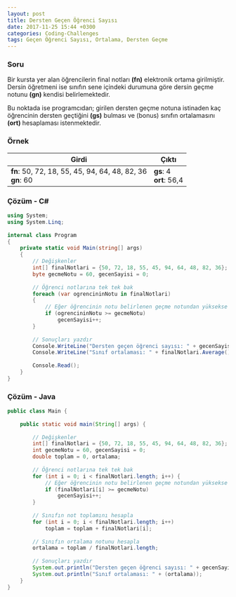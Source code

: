 ```yaml
---
layout: post
title: Dersten Geçen Öğrenci Sayısı
date: 2017-11-25 15:44 +0300
categories: Coding-Challenges
tags: Geçen Öğrenci Sayısı, Ortalama, Dersten Geçme
---
```

### Soru
Bir kursta yer alan öğrencilerin final notları **(fn)** elektronik ortama girilmiştir. Dersin öğretmeni ise sınıfın sene içindeki durumuna göre dersin geçme notunu **(gn)** kendisi belirlemektedir. 

Bu noktada ise programcıdan; girilen dersten geçme notuna istinaden kaç öğrencinin dersten geçtiğini **(gs)** bulması ve (bonus) sınıfın ortalamasını **(ort)** hesaplaması istenmektedir.

### Örnek

| Girdi                                                         | Çıktı                       |
|---------------------------------------------------------------|-----------------------------|
| **fn**: 50, 72, 18, 55, 45, 94, 64, 48, 82, 36 <br>**gn**: 60 | **gs**: 4 <br>**ort**: 56,4 |

### Çözüm - C#
```csharp
using System;
using System.Linq;
 
internal class Program
{
    private static void Main(string[] args)
    {
        // Değişkenler
        int[] finalNotlari = {50, 72, 18, 55, 45, 94, 64, 48, 82, 36};
        byte gecmeNotu = 60, gecenSayisi = 0;
 
        // Öğrenci notlarına tek tek bak
        foreach (var ogrencininNotu in finalNotlari)
        {
            // Eğer öğrencinin notu belirlenen geçme notundan yüksekse gecenSayisi sayacını arttır
            if (ogrencininNotu >= gecmeNotu)
                gecenSayisi++;
        }
 
        // Sonuçları yazdır
        Console.WriteLine("Dersten geçen öğrenci sayısı: " + gecenSayisi);
        Console.WriteLine("Sınıf ortalaması: " + finalNotlari.Average());
 
        Console.Read();
    }
}
```

### Çözüm - Java
```java
public class Main {
 
    public static void main(String[] args) {
        
        // Değişkenler
        int[] finalNotlari = {50, 72, 18, 55, 45, 94, 64, 48, 82, 36};
        int gecmeNotu = 60, gecenSayisi = 0;
        double toplam = 0, ortalama;
 
        // Öğrenci notlarına tek tek bak
        for (int i = 0; i < finalNotlari.length; i++) {
            // Eğer öğrencinin notu belirlenen geçme notundan yüksekse gecenSayisi sayacını arttır
            if (finalNotlari[i] >= gecmeNotu)
                gecenSayisi++;
        }
 
        // Sınıfın not toplamını hesapla
        for (int i = 0; i < finalNotlari.length; i++)
            toplam = toplam + finalNotlari[i];
 
        // Sınıfın ortalama notunu hesapla
        ortalama = toplam / finalNotlari.length;
 
        // Sonuçları yazdır
        System.out.println("Dersten geçen öğrenci sayısı: " + gecenSayisi);
        System.out.println("Sınıf ortalaması: " + (ortalama));
    }
}
```
